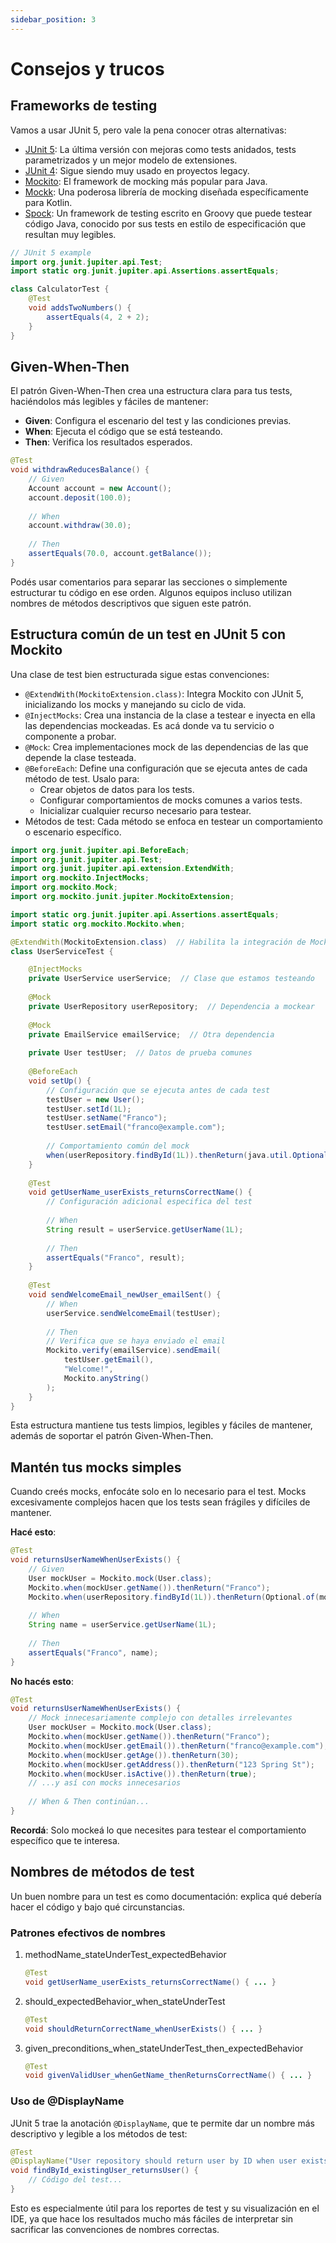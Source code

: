 ```yaml
---
sidebar_position: 3
---
```


# Consejos y trucos

## Frameworks de testing

Vamos a usar JUnit 5, pero vale la pena conocer otras alternativas:

- [JUnit 5](https://junit.org/junit5/): La última versión con mejoras como tests anidados, tests parametrizados y un mejor modelo de extensiones.
- [JUnit 4](https://junit.org/junit4/): Sigue siendo muy usado en proyectos legacy.
- [Mockito](https://site.mockito.org/): El framework de mocking más popular para Java.
- [Mockk](https://mockk.io/): Una poderosa librería de mocking diseñada específicamente para Kotlin.
- [Spock](https://spockframework.org/): Un framework de testing escrito en Groovy que puede testear código Java, conocido por sus tests en estilo de especificación que resultan muy legibles.

```java
// JUnit 5 example
import org.junit.jupiter.api.Test;
import static org.junit.jupiter.api.Assertions.assertEquals;

class CalculatorTest {
    @Test
    void addsTwoNumbers() {
        assertEquals(4, 2 + 2);
    }
}
```

## Given-When-Then

El patrón Given-When-Then crea una estructura clara para tus tests, haciéndolos más legibles y fáciles de mantener:

* **Given**: Configura el escenario del test y las condiciones previas.
* **When**: Ejecuta el código que se está testeando.
* **Then**: Verifica los resultados esperados.

```java
@Test
void withdrawReducesBalance() {
    // Given
    Account account = new Account();
    account.deposit(100.0);
    
    // When
    account.withdraw(30.0);
    
    // Then
    assertEquals(70.0, account.getBalance());
}
```

Podés usar comentarios para separar las secciones o simplemente estructurar tu código en ese orden. Algunos equipos incluso utilizan nombres de métodos descriptivos que siguen este patrón.

## Estructura común de un test en JUnit 5 con Mockito

Una clase de test bien estructurada sigue estas convenciones:

* `@ExtendWith(MockitoExtension.class)`: Integra Mockito con JUnit 5, inicializando los mocks y manejando su ciclo de vida.
* `@InjectMocks`: Crea una instancia de la clase a testear e inyecta en ella las dependencias mockeadas. Es acá donde va tu servicio o componente a probar.
* `@Mock`: Crea implementaciones mock de las dependencias de las que depende la clase testeada.
* `@BeforeEach`: Define una configuración que se ejecuta antes de cada método de test. Usalo para:
    * Crear objetos de datos para los tests.
    * Configurar comportamientos de mocks comunes a varios tests.
    * Inicializar cualquier recurso necesario para testear.
* Métodos de test: Cada método se enfoca en testear un comportamiento o escenario específico.

```java
import org.junit.jupiter.api.BeforeEach;
import org.junit.jupiter.api.Test;
import org.junit.jupiter.api.extension.ExtendWith;
import org.mockito.InjectMocks;
import org.mockito.Mock;
import org.mockito.junit.jupiter.MockitoExtension;

import static org.junit.jupiter.api.Assertions.assertEquals;
import static org.mockito.Mockito.when;

@ExtendWith(MockitoExtension.class)  // Habilita la integración de Mockito con JUnit 5
class UserServiceTest {

    @InjectMocks
    private UserService userService;  // Clase que estamos testeando
    
    @Mock
    private UserRepository userRepository;  // Dependencia a mockear
    
    @Mock
    private EmailService emailService;  // Otra dependencia
    
    private User testUser;  // Datos de prueba comunes
    
    @BeforeEach
    void setUp() {
        // Configuración que se ejecuta antes de cada test
        testUser = new User();
        testUser.setId(1L);
        testUser.setName("Franco");
        testUser.setEmail("franco@example.com");
        
        // Comportamiento común del mock
        when(userRepository.findById(1L)).thenReturn(java.util.Optional.of(testUser));
    }
    
    @Test
    void getUserName_userExists_returnsCorrectName() {
        // Configuración adicional especifica del test
        
        // When
        String result = userService.getUserName(1L);
        
        // Then
        assertEquals("Franco", result);
    }
    
    @Test
    void sendWelcomeEmail_newUser_emailSent() {
        // When
        userService.sendWelcomeEmail(testUser);
        
        // Then
        // Verifica que se haya enviado el email
        Mockito.verify(emailService).sendEmail(
            testUser.getEmail(), 
            "Welcome!", 
            Mockito.anyString()
        );
    }
}
```

Esta estructura mantiene tus tests limpios, legibles y fáciles de mantener, además de soportar el patrón Given-When-Then.

## Mantén tus mocks simples

Cuando creés mocks, enfocáte solo en lo necesario para el test. Mocks excesivamente complejos hacen que los tests sean frágiles y difíciles de mantener.

**Hacé esto**:

```java
@Test
void returnsUserNameWhenUserExists() {
    // Given
    User mockUser = Mockito.mock(User.class);
    Mockito.when(mockUser.getName()).thenReturn("Franco");
    Mockito.when(userRepository.findById(1L)).thenReturn(Optional.of(mockUser));
    
    // When
    String name = userService.getUserName(1L);
    
    // Then
    assertEquals("Franco", name);
}
```

**No hacés esto**:

```java
@Test
void returnsUserNameWhenUserExists() {
    // Mock innecesariamente complejo con detalles irrelevantes
    User mockUser = Mockito.mock(User.class);
    Mockito.when(mockUser.getName()).thenReturn("Franco");
    Mockito.when(mockUser.getEmail()).thenReturn("franco@example.com");
    Mockito.when(mockUser.getAge()).thenReturn(30);
    Mockito.when(mockUser.getAddress()).thenReturn("123 Spring St");
    Mockito.when(mockUser.isActive()).thenReturn(true);
    // ...y así con mocks innecesarios
    
    // When & Then continúan...
}
```

**Recordá**: Solo mockeá lo que necesites para testear el comportamiento específico que te interesa.

## Nombres de métodos de test

Un buen nombre para un test es como documentación: explica qué debería hacer el código y bajo qué circunstancias.

### Patrones efectivos de nombres

1. methodName_stateUnderTest_expectedBehavior

    ```java
    @Test
    void getUserName_userExists_returnsCorrectName() { ... }
    ```

2. should_expectedBehavior_when_stateUnderTest

    ```java
    @Test
    void shouldReturnCorrectName_whenUserExists() { ... }
    ```

3. given_preconditions_when_stateUnderTest_then_expectedBehavior

    ```java
    @Test
    void givenValidUser_whenGetName_thenReturnsCorrectName() { ... }
    ```

### Uso de @DisplayName

JUnit 5 trae la anotación `@DisplayName`, que te permite dar un nombre más descriptivo y legible a los métodos de test:

```java
@Test
@DisplayName("User repository should return user by ID when user exists")
void findById_existingUser_returnsUser() {
    // Código del test...
}
```

Esto es especialmente útil para los reportes de test y su visualización en el IDE, ya que hace los resultados mucho más fáciles de interpretar sin sacrificar las convenciones de nombres correctas.
